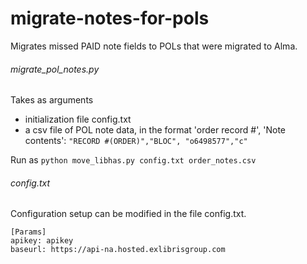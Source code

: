 # migrate-notes-for-pols
Migrates missed PAID note fields to POLs that were migrated to Alma.  

###### migrate_pol_notes.py
Takes as arguments
   - initialization file config.txt 
   - a csv file of POL note data, in the format 'order record #', 'Note contents':
      `"RECORD #(ORDER)","BLOC",
      "o6498577","c"`

Run as `python move_libhas.py config.txt order_notes.csv`

###### config.txt
Configuration setup can be modified in the file config.txt. 
```
[Params]
apikey: apikey 
baseurl: https://api-na.hosted.exlibrisgroup.com
```
